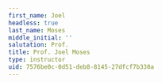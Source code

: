 ```yaml
---
first_name: Joel
headless: true
last_name: Moses
middle_initial: ''
salutation: Prof.
title: Prof. Joel Moses
type: instructor
uid: 7576be0c-0d51-deb8-8145-27dfcf7b330a
---
```

